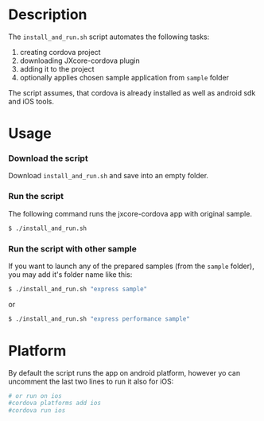 
# Description

The `install_and_run.sh` script automates the following tasks:

1. creating cordova project
2. downloading JXcore-cordova plugin
3. adding it to the project
4. optionally applies chosen sample application from `sample` folder

The script assumes, that cordova is already installed as well as android sdk and iOS tools.

# Usage

### Download the script

Download `install_and_run.sh` and save into an empty folder.

### Run the script

The following command runs the jxcore-cordova app with original sample.

```bash
$ ./install_and_run.sh
```

### Run the script with other sample

If you want to launch any of the prepared samples (from the `sample` folder), you may add it's folder name like this:

```bash
$ ./install_and_run.sh "express sample"
```

or

```bash
$ ./install_and_run.sh "express performance sample"
```

# Platform

By default the script runs the app on android platform, however yo can uncomment the last two lines to run it also for iOS:

```bash
# or run on ios
#cordova platforms add ios
#cordova run ios
```
